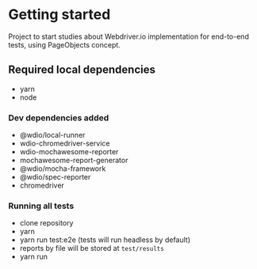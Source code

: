 # Getting started

Project to start studies about Webdriver.io implementation for end-to-end tests, using PageObjects concept.

## Required local dependencies

- yarn
- node

### Dev dependencies added

- @wdio/local-runner
- wdio-chromedriver-service
- wdio-mochawesome-reporter
- mochawesome-report-generator
- @wdio/mocha-framework
- @wdio/spec-reporter
- chromedriver

### Running all tests

- clone repository
- yarn
- yarn run test:e2e (tests will run headless by default)
- reports by file will be stored at `test/results`
- yarn run 
